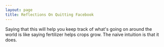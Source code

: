 ```yaml
---
layout: page
title: Reflections On Quitting Facebook
---
```


Saying that this will help you keep track of what's going on around the world is like saying fertilizer helps crops grow. The naive intuition is that it does.
